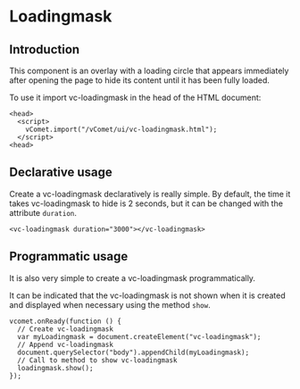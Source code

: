 # Loadingmask

## Introduction
This component is an overlay with a loading circle that appears immediately after opening the page to hide its content until it has been fully loaded.

To use it import vc-loadingmask in the head of the HTML document:
``` [html]
<head>
  <script>
    vComet.import("/vComet/ui/vc-loadingmask.html");
  </script>
<head>
```

## Declarative usage
Create a vc-loadingmask declaratively is really simple. By default, the time it takes vc-loadingmask to hide is 2 seconds, but it can be changed with the attribute `duration`.
``` [html]
<vc-loadingmask duration="3000"></vc-loadingmask>
```

## Programmatic usage
It is also very simple to create a vc-loadingmask programmatically. 

It can be indicated that the vc-loadingmask is not shown when it is created and displayed when necessary using the method `show`.
``` [javascript]
vcomet.onReady(function () {
  // Create vc-loadingmask
  var myLoadingmask = document.createElement("vc-loadingmask");
  // Append vc-loadingmask
  document.querySelector("body").appendChild(myLoadingmask);
  // Call to method to show vc-loadingmask
  loadingmask.show();
});
```
